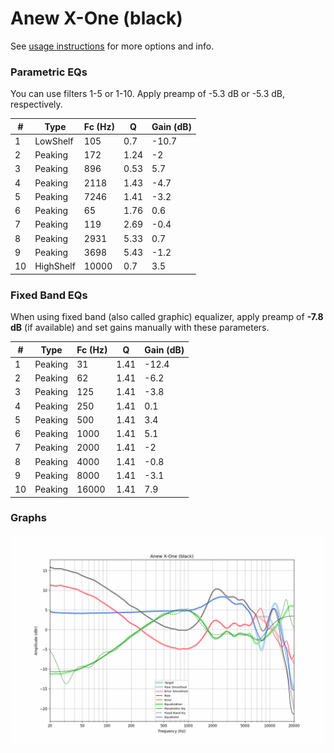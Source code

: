 # Anew X-One (black)
See [usage instructions](https://github.com/jaakkopasanen/AutoEq#usage) for more options and info.

### Parametric EQs
You can use filters 1-5 or 1-10. Apply preamp of -5.3 dB or -5.3 dB, respectively.

|   # | Type      |   Fc (Hz) |    Q |   Gain (dB) |
|-----|-----------|-----------|------|-------------|
|   1 | LowShelf  |       105 | 0.7  |       -10.7 |
|   2 | Peaking   |       172 | 1.24 |        -2   |
|   3 | Peaking   |       896 | 0.53 |         5.7 |
|   4 | Peaking   |      2118 | 1.43 |        -4.7 |
|   5 | Peaking   |      7246 | 1.41 |        -3.2 |
|   6 | Peaking   |        65 | 1.76 |         0.6 |
|   7 | Peaking   |       119 | 2.69 |        -0.4 |
|   8 | Peaking   |      2931 | 5.33 |         0.7 |
|   9 | Peaking   |      3698 | 5.43 |        -1.2 |
|  10 | HighShelf |     10000 | 0.7  |         3.5 |

### Fixed Band EQs
When using fixed band (also called graphic) equalizer, apply preamp of **-7.8 dB** (if available) and set gains manually with these parameters.

|   # | Type    |   Fc (Hz) |    Q |   Gain (dB) |
|-----|---------|-----------|------|-------------|
|   1 | Peaking |        31 | 1.41 |       -12.4 |
|   2 | Peaking |        62 | 1.41 |        -6.2 |
|   3 | Peaking |       125 | 1.41 |        -3.8 |
|   4 | Peaking |       250 | 1.41 |         0.1 |
|   5 | Peaking |       500 | 1.41 |         3.4 |
|   6 | Peaking |      1000 | 1.41 |         5.1 |
|   7 | Peaking |      2000 | 1.41 |        -2   |
|   8 | Peaking |      4000 | 1.41 |        -0.8 |
|   9 | Peaking |      8000 | 1.41 |        -3.1 |
|  10 | Peaking |     16000 | 1.41 |         7.9 |

### Graphs
![](./Anew%20X-One%20(black).png)
